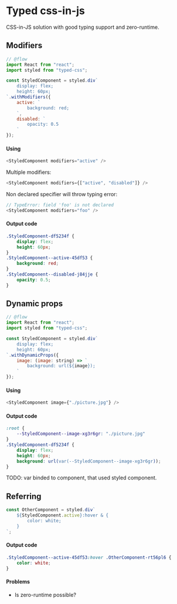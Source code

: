 # Typed css-in-js

CSS-in-JS solution with good typing support and zero-runtime.

## Modifiers

```javascript
// @flow
import React from "react";
import styled from "typed-css";

const StyledComponent = styled.div`
    display: flex;
    height: 60px;
`.withModifiers({
    active: `
        background: red;
    `,
    disabled: `
        opacity: 0.5
    `
});
```

#### Using
```javascript
<StyledComponent modifiers="active" />
```
Multiple modifiers:
```javascript
<StyledComponent modifiers={["active", "disabled"]} />
```
Non declared specifier will throw typing error:
```javascript
// TypeError: field 'foo' is not declared
<StyledComponent modifiers="foo" />
```

#### Output code
```css
.StyledComponent-df5234f {
    display: flex;
    height: 60px;
}
.StyledComponent--active-45df53 {
    background: red;
}
.StyledComponent--disabled-j84jje {
    opacity: 0.5;
}
```

## Dynamic props
```javascript
// @flow
import React from "react";
import styled from "typed-css";

const StyledComponent = styled.div`
    display: flex;
    height: 60px;
`.withDynamicProps({
    image: (image: string) => `
        background: url(${image});
    `
});
```

#### Using
```javascript
<StyledComponent image={"./picture.jpg"} />
```
#### Output code
```css
:root {
    --StyledComponent--image-xg3r6gr: "./picture.jpg"
}
.StyledComponent-df5234f {
    display: flex;
    height: 60px;
    background: url(var(--StyledComponent--image-xg3r6gr));
}
```
TODO: var binded to component, that used styled component.

## Referring

```javascript
const OtherComponent = styled.div`
    ${StyledComponent.active}:hover & {
        color: white;
    }
`; 
```

#### Output code
```css
.StyledComponent--active-45df53:hover .OtherComponent-rt56pl6 {
    color: white;
}
```

#### Problems
- Is zero-runtime possible?
